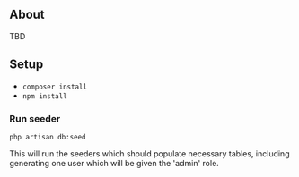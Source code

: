 ## About
TBD

## Setup
* `composer install`
* `npm install`


### Run seeder
```
php artisan db:seed
```
This will run the seeders which should populate necessary tables, including generating one user which will be given the 'admin' role.